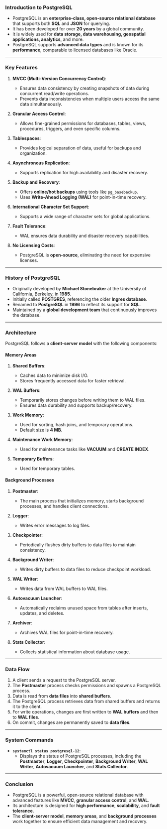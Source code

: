 
### **Introduction to PostgreSQL**
- PostgreSQL is an **enterprise-class, open-source relational database** that supports both **SQL** and **JSON** for querying.
- It has been developed for over **20 years** by a global community.
- It is widely used for **data storage, data warehousing, geospatial applications, analytics**, and more.
- PostgreSQL supports **advanced data types** and is known for its **performance**, comparable to licensed databases like Oracle.

---

### **Key Features**
1. **MVCC (Multi-Version Concurrency Control)**:
   - Ensures data consistency by creating snapshots of data during concurrent read/write operations.
   - Prevents data inconsistencies when multiple users access the same data simultaneously.

2. **Granular Access Control**:
   - Allows fine-grained permissions for databases, tables, views, procedures, triggers, and even specific columns.

3. **Tablespaces**:
   - Provides logical separation of data, useful for backups and organization.

4. **Asynchronous Replication**:
   - Supports replication for high availability and disaster recovery.

5. **Backup and Recovery**:
   - Offers **online/hot backups** using tools like `pg_basebackup`.
   - Uses **Write-Ahead Logging (WAL)** for point-in-time recovery.

6. **International Character Set Support**:
   - Supports a wide range of character sets for global applications.

7. **Fault Tolerance**:
   - WAL ensures data durability and disaster recovery capabilities.

8. **No Licensing Costs**:
   - PostgreSQL is **open-source**, eliminating the need for expensive licenses.

---

### **History of PostgreSQL**
- Originally developed by **Michael Stonebraker** at the University of California, Berkeley, in **1985**.
- Initially called **POSTGRES**, referencing the older **Ingres database**.
- Renamed to **PostgreSQL** in **1996** to reflect its support for **SQL**.
- Maintained by a **global development team** that continuously improves the database.

---

### **Architecture**
PostgreSQL follows a **client-server model** with the following components:

#### **Memory Areas**
1. **Shared Buffers**:
   - Caches data to minimize disk I/O.
   - Stores frequently accessed data for faster retrieval.

2. **WAL Buffers**:
   - Temporarily stores changes before writing them to WAL files.
   - Ensures data durability and supports backup/recovery.

3. **Work Memory**:
   - Used for sorting, hash joins, and temporary operations.
   - Default size is **4 MB**.

4. **Maintenance Work Memory**:
   - Used for maintenance tasks like **VACUUM** and **CREATE INDEX**.

5. **Temporary Buffers**:
   - Used for temporary tables.

#### **Background Processes**
1. **Postmaster**:
   - The main process that initializes memory, starts background processes, and handles client connections.

2. **Logger**:
   - Writes error messages to log files.

3. **Checkpointer**:
   - Periodically flushes dirty buffers to data files to maintain consistency.

4. **Background Writer**:
   - Writes dirty buffers to data files to reduce checkpoint workload.

5. **WAL Writer**:
   - Writes data from WAL buffers to WAL files.

6. **Autovacuum Launcher**:
   - Automatically reclaims unused space from tables after inserts, updates, and deletes.

7. **Archiver**:
   - Archives WAL files for point-in-time recovery.

8. **Stats Collector**:
   - Collects statistical information about database usage.

---

### **Data Flow**
1. A client sends a request to the PostgreSQL server.
2. The **Postmaster** process checks permissions and spawns a PostgreSQL process.
3. Data is read from **data files** into **shared buffers**.
4. The PostgreSQL process retrieves data from shared buffers and returns it to the client.
5. For write operations, changes are first written to **WAL buffers** and then to **WAL files**.
6. On commit, changes are permanently saved to **data files**.

---

### **System Commands**
- **`systemctl status postgresql-12`**:
  - Displays the status of PostgreSQL processes, including the **Postmaster**, **Logger**, **Checkpointer**, **Background Writer**, **WAL Writer**, **Autovacuum Launcher**, and **Stats Collector**.

---

### **Conclusion**
- PostgreSQL is a powerful, open-source relational database with advanced features like **MVCC**, **granular access control**, and **WAL**.
- Its architecture is designed for **high performance**, **scalability**, and **fault tolerance**.
- The **client-server model**, **memory areas**, and **background processes** work together to ensure efficient data management and recovery.

